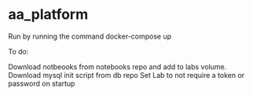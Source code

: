 # aa_platform

Run by running the command docker-compose up

To do:

Download notbeooks from notebooks repo and add to labs volume.
Download mysql init script from db repo
Set Lab to not require a token or password on startup

